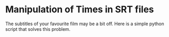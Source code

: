 # Manipulation of Times in SRT files
The subtitles of your favourite film may be a bit off. Here is a simple python script that solves this problem.
